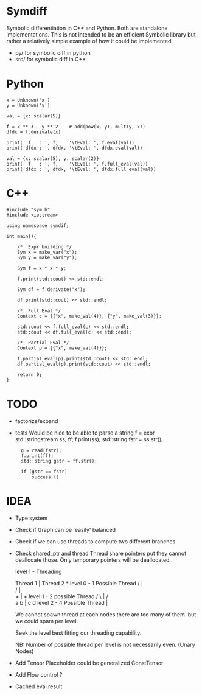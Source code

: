 Symdiff
=======

Symbolic differentiation in C++ and Python. Both are standalone implementations.
This is not intended to be an efficient Symbolic library but rather a
relatively simple example of how it could be implemented.


* py/ for symbolic diff in python
* src/ for symbolic diff in C++

# Python

    x = Unknown('x')
    y = Unknown('y')

    val = {x: scalar(5)}

    f = x ** 3 - y ** 2    # add(pow(x, y), mult(y, x))
    dfdx = f.derivate(x)

    print(' f   : ', f,    '\tEval: ', f.eval(val))
    print('dfdx : ', dfdx, '\tEval: ', dfdx.eval(val))

    val = {x: scalar(5), y: scalar(2)}
    print(' f   : ', f,    '\tEval: ', f.full_eval(val))
    print('dfdx : ', dfdx, '\tEval: ', dfdx.full_eval(val))


# C++

    #include "sym.h"
    #include <iostream>

    using namespace symdif;

    int main(){

        /*  Expr building */
        Sym x = make_var("x");
        Sym y = make_var("y");

        Sym f = x * x * y;

        f.print(std::cout) << std::endl;

        Sym df = f.derivate("x");

        df.print(std::cout) << std::endl;

        /*  Full Eval */
        Context c = {{"x", make_val(4)}, {"y", make_val(3)}};

        std::cout << f.full_eval(c) << std::endl;
        std::cout << df.full_eval(c) << std::endl;

        /*  Partial Eval */
        Context p = {{"x", make_val(4)}};

        f.partial_eval(p).print(std::cout) << std::endl;
        df.partial_eval(p).print(std::cout) << std::endl;

        return 0;
    }

# TODO

* factorize/expand
* tests
    Would be nice to be able to parse a string
        f = expr
        std::stringstream ss, ff;
        f.print(ss);
        std::string fstr = ss.str();

        g = read(fstr);
        f.print(ff);
        std::string gstr = ff.str();

        if (gstr == fstr)
            success ()

# IDEA

* Type system
* Check if Graph can be 'easily' balanced
* Check if we can use threads to compute two different branches
* Check shared_ptr and thread
    Thread share pointers put they cannot deallocate those.
    Only temporary pointers will be deallocated.


     level 1 - Threading

     Thread 1 | Thread 2
              *                 level 0 - 1 Possible Thread
           /  |  \
          /   |   \
         +    |    +            level 1 - 2 possible Thread
       /   \  |  /   \
      a     b | c     d         level 2 - 4 Possible Thread
              |

    We cannot spawn thread at each nodes there are too many of them.
    but we could spam per level.

    Seek the level best fitting our threading capability.

    NB: Number of possible thread per level is not necessarily even. (Unary Nodes)


* Add Tensor
    Placeholder could be generalized
    ConstTensor

* Add Flow control ?

* Cached eval result







